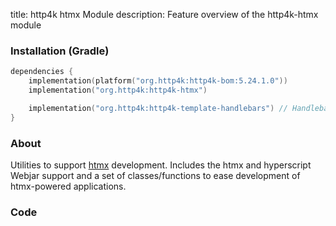 title: http4k htmx Module
description: Feature overview of the http4k-htmx module

### Installation (Gradle)

```kotlin
dependencies {
    implementation(platform("org.http4k:http4k-bom:5.24.1.0"))
    implementation("org.http4k:http4k-htmx")

    implementation("org.http4k:http4k-template-handlebars") // Handlebars
}
```

### About

Utilities to support [htmx](https://htmx.org) development. Includes the htmx and hyperscript Webjar support and a set of classes/functions to ease development of htmx-powered applications.

### Code [<img class="octocat"/>](https://github.com/http4k/http4k/blob/master/src/docs/guide/reference/htmx/example.kt)

<script src="https://gist-it.appspot.com/https://github.com/http4k/http4k/blob/master/src/docs/guide/reference/htmx/example.kt"></script>
